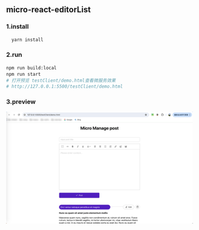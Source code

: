 ## micro-react-editorList

### 1.install

```bash
  yarn install
```

### 2.run

```bash
npm run build:local
npm run start
# 打开预览 testClient/demo.html查看微服务效果
# http://127.0.0.1:5500/testClient/demo.html
```

### 3.preview
![preview.png](./preview.png)